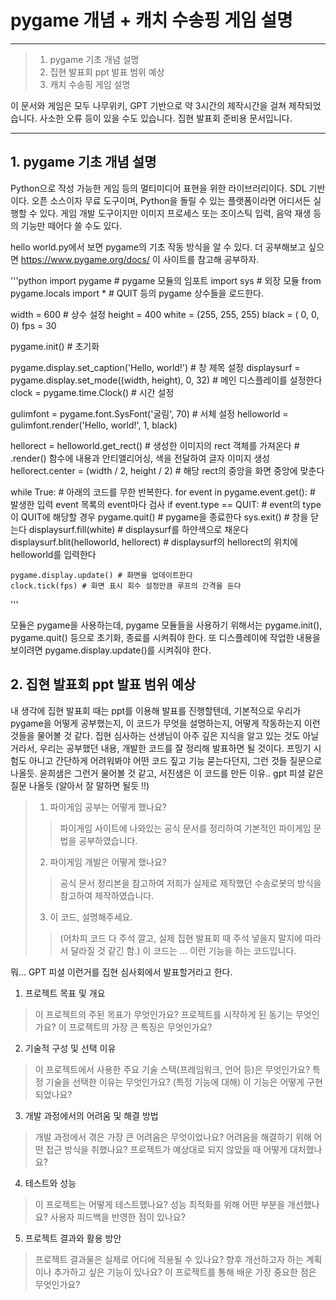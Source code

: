 # pygame 개념 + 캐치 수송핑 게임 설명

------------

> 1. pygame 기초 개념 설명
> 2. 집현 발표회 ppt 발표 범위 예상
> 3. 캐치 수송핑 게임 설명

이 문서와 게임은 모두 나무위키, GPT 기반으로 약 3시간의 제작시간을 걸쳐 제작되었습니다. 사소한 오류 등이 있을 수도 있습니다. 집현 발표회 준비용 문서입니다.

------------

## 1. pygame 기초 개념 설명
Python으로 작성 가능한 게임 등의 멀티미디어 표현을 위한 라이브러리이다. SDL 기반이다. 오픈 소스이자 무료 도구이며, Python을 돌릴 수 있는 플랫폼이라면 어디서든 실행할 수 있다. 게임 개발 도구이지만 이미지 프로세스 또는 조이스틱 입력, 음악 재생 등의 기능만 떼어다 쓸 수도 있다.

hello world.py에서 보면 pygame의 기초 작동 방식을 알 수 있다.
더 공부해보고 싶으면 https://www.pygame.org/docs/ 이 사이트를 참고해 공부하자.

'''python
import pygame # pygame 모듈의 임포트
import sys # 외장 모듈
from pygame.locals import * # QUIT 등의 pygame 상수들을 로드한다.

width = 600 # 상수 설정
height = 400
white = (255, 255, 255)
black = (  0,   0,   0)
fps = 30

pygame.init() # 초기화

pygame.display.set_caption('Hello, world!') # 창 제목 설정
displaysurf = pygame.display.set_mode((width, height), 0, 32) # 메인 디스플레이를 설정한다
clock = pygame.time.Clock() # 시간 설정

gulimfont = pygame.font.SysFont('굴림', 70) # 서체 설정
helloworld = gulimfont.render('Hello, world!', 1, black) 

hellorect = helloworld.get_rect() # 생성한 이미지의 rect 객체를 가져온다 # .render() 함수에 내용과 안티앨리어싱, 색을 전달하여 글자 이미지 생성
hellorect.center = (width / 2, height / 2) # 해당 rect의 중앙을 화면 중앙에 맞춘다

while True: # 아래의 코드를 무한 반복한다.
    for event in pygame.event.get(): # 발생한 입력 event 목록의 event마다 검사
        if event.type == QUIT: # event의 type이 QUIT에 해당할 경우
            pygame.quit() # pygame을 종료한다
            sys.exit() # 창을 닫는다
    displaysurf.fill(white) # displaysurf를 하얀색으로 채운다
    displaysurf.blit(helloworld, hellorect) # displaysurf의 hellorect의 위치에 helloworld를 입력한다
    
    pygame.display.update() # 화면을 업데이트한다
    clock.tick(fps) # 화면 표시 회수 설정만큼 루프의 간격을 둔다
'''

모듈은 pygame을 사용하는데, pygame 모듈들을 사용하기 위해서는 pygame.init(), pygame.quit() 등으로 초기화, 종료를 시켜줘야 한다. 또 디스플레이에 작업한 내용을 보이려면 pygame.display.update()를 시켜줘야 한다.

## 2. 집현 발표회 ppt 발표 범위 예상
내 생각에 집현 발표회 때는 ppt를 이용해 발표를 진행할텐데, 기본적으로 우리가 pygame을 어떻게 공부했는지, 이 코드가 무엇을 설명하는지, 어떻게 작동하는지 이런 것들을 물어볼 것 같다. 집현 심사하는 선생님이 아주 깊은 지식을 알고 있는 것도 아닐 거라서, 우리는 공부했던 내용, 개발한 코드를 잘 정리해 발표하면 될 것이다. 프밍기 시험도 아니고 간단하게 어려워봐야 어떤 코드 짚고 기능 묻는다던지, 그런 것들 질문으로 나올듯. 윤희샘은 그런거 물어볼 것 같고, 서진샘은 이 코드를 만든 이유.. gpt 피셜 같은 질문 나올듯 (알아서 잘 말하면 될듯 !!)
> 1. 파이게임 공부는 어떻게 했나요?
>> 파이게임 사이트에 나와있는 공식 문서를 정리하여 기본적인 파이게임 문법을 공부하였습니다.
> 2. 파이게임 개발은 어떻게 했나요?
>> 공식 문서 정리본을 참고하여 저희가 실제로 제작했던 수송로봇의 방식을 참고하여 제작하였습니다.
> 3. 이 코드, 설명해주세요.
>> (어차피 코드 다 주석 깔고, 실제 집현 발표회 때 주석 넣을지 말지에 따라서 달라질 것 같긴 함.) 이 코드는  ... 이런 기능을 하는 코드입니다.

뭐... GPT 피셜 이런거를 집현 심사회에서 발표할거라고 한다.
1. 프로젝트 목표 및 개요
> 이 프로젝트의 주된 목표가 무엇인가요?
> 프로젝트를 시작하게 된 동기는 무엇인가요?
> 이 프로젝트의 가장 큰 특징은 무엇인가요?
2. 기술적 구성 및 선택 이유
> 이 프로젝트에서 사용한 주요 기술 스택(프레임워크, 언어 등)은 무엇인가요?
> 특정 기술을 선택한 이유는 무엇인가요?
> (특정 기능에 대해) 이 기능은 어떻게 구현되었나요?
3. 개발 과정에서의 어려움 및 해결 방법
> 개발 과정에서 겪은 가장 큰 어려움은 무엇이었나요?
> 어려움을 해결하기 위해 어떤 접근 방식을 취했나요?
> 프로젝트가 예상대로 되지 않았을 때 어떻게 대처했나요?
4. 테스트와 성능
> 이 프로젝트는 어떻게 테스트했나요?
> 성능 최적화를 위해 어떤 부분을 개선했나요?
> 사용자 피드백을 반영한 점이 있나요?
5. 프로젝트 결과와 활용 방안
> 프로젝트 결과물은 실제로 어디에 적용될 수 있나요?
> 향후 개선하고자 하는 계획이나 추가하고 싶은 기능이 있나요?
> 이 프로젝트를 통해 배운 가장 중요한 점은 무엇인가요?
